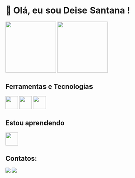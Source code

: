 # 👋 Olá, eu sou Deise Santana !

<div>
<img loading="lazy" height="160em" src="https://github-readme-stats.vercel.app/api?username=deisesan&show_icons=true&theme=dracula&include_all_commits=true&count_private=true"/> <img loading="lazy" height="160em" src="https://github-readme-stats.vercel.app/api/top-langs/?username=deisesan&layout=compact&langs_count=7&theme=dracula"/>
</div>

## Ferramentas e Tecnologias

<img src="https://cdn.jsdelivr.net/gh/devicons/devicon@latest/icons/git/git-original.svg" width="40" height="40" /> <img src="https://cdn.jsdelivr.net/gh/devicons/devicon@latest/icons/gitlab/gitlab-original.svg" width="40" height="40" /> <img src="https://cdn.jsdelivr.net/gh/devicons/devicon@latest/icons/javascript/javascript-original.svg" width="40" height="40" />

## Estou aprendendo

<img src="https://cdn.jsdelivr.net/gh/devicons/devicon@latest/icons/csharp/csharp-original.svg" width="40" height="40" />

## Contatos:

<div>
<a href = "mailto:dsds3@aluno.ifnmg.edu.br"><img loading="lazy" src="https://img.shields.io/badge/Gmail-D14836?style=for-the-badge&logo=gmail&logoColor=white" target="_blank"></a>
<a href="https://www.linkedin.com/in/deise-santana-503704158" target="_blank"><img loading="lazy" src="https://img.shields.io/badge/-LinkedIn-%230077B5?style=for-the-badge&logo=linkedin&logoColor=white" target="_blank"></a>   
</div>
